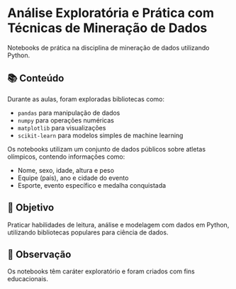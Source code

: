 # Análise Exploratória e Prática com Técnicas de Mineração de Dados

Notebooks de prática na disciplina de mineração de dados utilizando Python.

## 📚 Conteúdo

Durante as aulas, foram exploradas bibliotecas como:

- `pandas` para manipulação de dados
- `numpy` para operações numéricas
- `matplotlib` para visualizações
- `scikit-learn` para modelos simples de machine learning

Os notebooks utilizam um conjunto de dados públicos sobre atletas olímpicos, contendo informações como:

- Nome, sexo, idade, altura e peso
- Equipe (país), ano e cidade do evento
- Esporte, evento específico e medalha conquistada

## 🎯 Objetivo

Praticar habilidades de leitura, análise e modelagem com dados em Python, utilizando bibliotecas populares para ciência de dados.

## 🚀 Observação

Os notebooks têm caráter exploratório e foram criados com fins educacionais.
